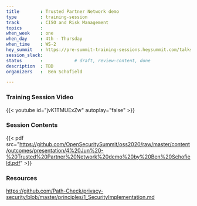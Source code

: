 ```yaml
---
title        : Trusted Partner Network demo
type         : training-session
track        : CISO and Risk Management
topics       : 
when_week    : one
when_day     : 4th - Thursday
when_time    : WS-2
hey_summit   : https://pre-summit-training-sessions.heysummit.com/talks/trusted-partner-network-demo/
session_slack:
status       :            # draft, review-content, done
description  : TBD
organizers   :  Ben Schofield

---
```


### Training Session Video

{{< youtube id="jvK1TMUExZw" autoplay="false" >}} 


### Session Contents

{{< pdf src="https://github.com/OpenSecuritySummit/oss2020/raw/master/content/outcomes/presentation/4%20Jun%20-%20Trusted%20Partner%20Network%20demo%20by%20Ben%20Schofield.pdf" >}}

### Resources

https://github.com/Path-Check/privacy-security/blob/master/principles/1_SecurityImplementation.md